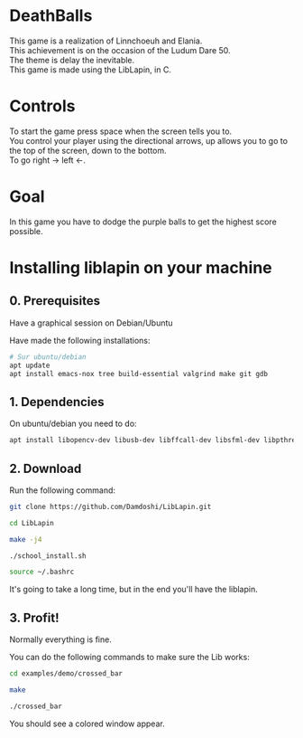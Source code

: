 # DeathBalls
This game is a realization of Linnchoeuh and Elania.   
This achievement is on the occasion of the Ludum Dare 50.  
The theme is delay the inevitable.  
This game is made using the LibLapin, in C.  

# Controls  
To start the game press space when the screen tells you to.  
You control your player using the directional arrows, up allows you to go to the top of the screen, down to the bottom.  
To go right -> left <-.  

# Goal  
In this game you have to dodge the purple balls to get the highest score possible.  
  
# Installing liblapin on your machine

## 0. Prerequisites

Have a graphical session on Debian/Ubuntu

Have made the following installations:

```sh
# Sur ubuntu/debian
apt update
apt install emacs-nox tree build-essential valgrind make git gdb
```

## 1. Dependencies

On ubuntu/debian you need to do:

```sh
apt install libopencv-dev libusb-dev libffcall-dev libsfml-dev libpthread-stubs0-dev libudev-dev
```

## 2. Download

Run the following command:
```sh
git clone https://github.com/Damdoshi/LibLapin.git

cd LibLapin

make -j4

./school_install.sh

source ~/.bashrc
```
It's going to take a long time, but in the end you'll have the liblapin.

## 3. Profit!

Normally everything is fine.

You can do the following commands to make sure the Lib works:
```sh
cd examples/demo/crossed_bar

make

./crossed_bar
```

You should see a colored window appear.

